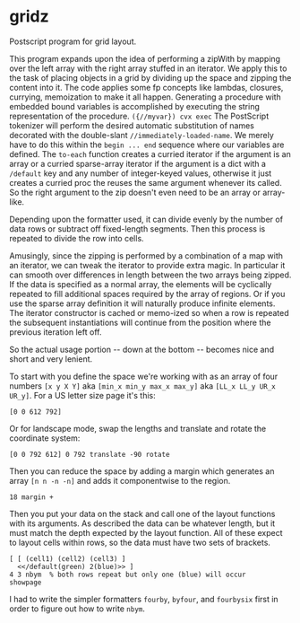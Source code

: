 # gridz
Postscript program for grid layout.

This program expands upon the idea of performing a zipWith by mapping
over the left array with the right array stuffed in an iterator.  We
apply this to the task of placing objects in a grid by dividing up the
space and zipping the content into it. The code applies some fp
concepts like lambdas, closures, currying, memoization to make it all
happen.  Generating a procedure with embedded bound variables is
accomplished by executing the string representation of the
procedure. `({//myvar}) cvx exec` The PostScript tokenizer will
perform the desired automatic substitution of names decorated with the
double-slant `//immediately-loaded-name`. We merely have to do this
within the `begin ... end` sequence where our variables are defined.
The `to-each` function creates a curried iterator if the argument is
an array or a curried sparse-array iterator if the argument is a dict
with a `/default` key and any number of integer-keyed values,
otherwise it just creates a curried proc the reuses the same argument
whenever its called. So the right argument to the zip doesn't even
need to be an array or array-like.

Depending upon the formatter used, it can divide evenly by the number
of data rows or subtract off fixed-length segments.  Then this process
is repeated to divide the row into cells. 

Amusingly, since the zipping is performed by a combination of a map
with an iterator, we can tweak the iterator to provide extra magic.
In particular it can smooth over differences in length between the two
arrays being zipped.  If the data is specified as a normal array, the
elements will be cyclically repeated to fill additional spaces
required by the array of regions.  Or if you use the sparse array
definition it will naturally produce infinite elements.  The iterator
constructor is cached or memo-ized so when a row is repeated the
subsequent instantiations will continue from the position where the
previous iteration left off.

So the actual usage portion -- down at the bottom -- becomes nice and
short and very lenient.

To start with you define the space we're working with as an array of
four numbers `[x y X Y]` aka `[min_x min_y max_x max_y]` aka
`[LL_x LL_y UR_x UR_y]`.  For a US letter size page it's this:

    [0 0 612 792]
    
Or for landscape mode, swap the lengths and translate and rotate the
coordinate system:

    [0 0 792 612] 0 792 translate -90 rotate
    
Then you can reduce the space by adding a margin which generates an
array `[n n -n -n]` and adds it componentwise to the region.

    18 margin +

Then you put your data on the stack and call one of the layout
functions with its arguments.  As described the data can be whatever
length, but it must match the depth expected by the layout
function.  All of these expect to layout cells within rows, so the data
must have two sets of brackets.

    [ [ (cell1) (cell2) (cell3) ]
      <</default(green) 2(blue)>> ]
    4 3 nbym  % both rows repeat but only one (blue) will occur
    showpage

I had to write the simpler formatters `fourby`, `byfour`, and `fourbysix` first
in order to figure out how to write `nbym`.
